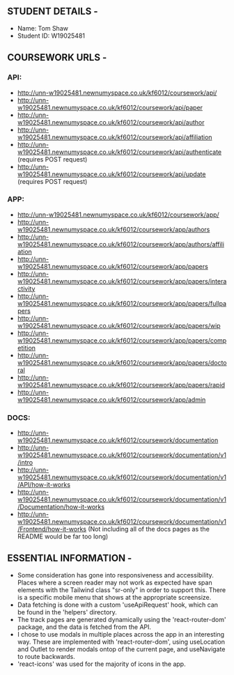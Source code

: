 ## STUDENT DETAILS -
- Name: Tom Shaw
- Student ID: W19025481

## COURSEWORK URLS -
### API:
- http://unn-w19025481.newnumyspace.co.uk/kf6012/coursework/api/
- http://unn-w19025481.newnumyspace.co.uk/kf6012/coursework/api/paper
- http://unn-w19025481.newnumyspace.co.uk/kf6012/coursework/api/author
- http://unn-w19025481.newnumyspace.co.uk/kf6012/coursework/api/affiliation
- http://unn-w19025481.newnumyspace.co.uk/kf6012/coursework/api/authenticate (requires POST request)
- http://unn-w19025481.newnumyspace.co.uk/kf6012/coursework/api/update (requires POST request)

### APP:
- http://unn-w19025481.newnumyspace.co.uk/kf6012/coursework/app/
- http://unn-w19025481.newnumyspace.co.uk/kf6012/coursework/app/authors
- http://unn-w19025481.newnumyspace.co.uk/kf6012/coursework/app/authors/affiliation
- http://unn-w19025481.newnumyspace.co.uk/kf6012/coursework/app/papers
- http://unn-w19025481.newnumyspace.co.uk/kf6012/coursework/app/papers/interactivity
- http://unn-w19025481.newnumyspace.co.uk/kf6012/coursework/app/papers/fullpapers
- http://unn-w19025481.newnumyspace.co.uk/kf6012/coursework/app/papers/wip
- http://unn-w19025481.newnumyspace.co.uk/kf6012/coursework/app/papers/competition
- http://unn-w19025481.newnumyspace.co.uk/kf6012/coursework/app/papers/doctoral
- http://unn-w19025481.newnumyspace.co.uk/kf6012/coursework/app/papers/rapid
- http://unn-w19025481.newnumyspace.co.uk/kf6012/coursework/app/admin

### DOCS:
- http://unn-w19025481.newnumyspace.co.uk/kf6012/coursework/documentation
- http://unn-w19025481.newnumyspace.co.uk/kf6012/coursework/documentation/v1/intro
- http://unn-w19025481.newnumyspace.co.uk/kf6012/coursework/documentation/v1/API/how-it-works
- http://unn-w19025481.newnumyspace.co.uk/kf6012/coursework/documentation/v1/Documentation/how-it-works
- http://unn-w19025481.newnumyspace.co.uk/kf6012/coursework/documentation/v1/Frontend/how-it-works
(Not including all of the docs pages as the README would be far too long)

## ESSENTIAL INFORMATION -
- Some consideration has gone into responsiveness and accessibility. Places where a screen reader may not work as expected have span elements with the Tailwind class "sr-only" in order to support this. There is a specific mobile menu that shows at the appropriate screensize.
- Data fetching is done with a custom 'useApiRequest' hook, which can be found in the 'helpers' directory.
- The track pages are generated dynamically using the 'react-router-dom' package, and the data is fetched from the API.
- I chose to use modals in multiple places across the app in an interesting way. These are implemented with 'react-router-dom', using useLocation and Outlet to render modals ontop of the current page, and useNavigate to route backwards.
- 'react-icons' was used for the majority of icons in the app.

